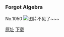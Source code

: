 ### Forgot Algebra
No.1050
![图片不见了~~~](https://imgs.xkcd.com/comics/forgot_algebra.png)

[原址](https://xkcd.com//1050) [下载](https://imgs.xkcd.com/comics/forgot_algebra.png)

